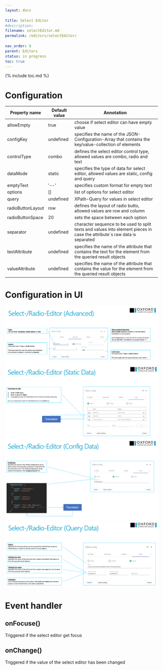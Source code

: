 ```yaml
---
layout: docs

title: Select Editor
#description:
filename: selectEditor.md
permalink: /editors/selectEditor/

nav_order: 8
parent: Editors
status: in progress
toc: true
---
```

{% include toc.md %}

# Configuration

|Property name| Default value | Annotation |
|--|--|--|
|allowEmpty|true|choose if select editor can have empty value|
|configKey|undefined|specifies the name of the JSON-Configuration-Array that contains the key/value-collection of elements|
|controlType|combo|defines the select editor control type, allowed values are combo, radio and text|
|dataMode|static|specifies the type of data for select editor, allowed values are static, config and query|
|emptyText| '--' |specifies custom format for empty text|
|options|[]|list of options for select editor|
|query|undefined|XPath-Query for values in select editor|
|radioButtonLayout|row|defines the layout of radio butto, allowed values are row and column|
|radioButtonSpace|20|sets the space between each option|
|separator|undefined|character sequence to be used to split texts and values into element pieces in case the attribute´s raw data is separated|
|textAttribute|undefined|specifies the name of the attribute that contains the text for the element from the queried result objects|
|valueAttribute|undefined|specifies the name of the attribute that contains the value for the element from the queried result objects|



# Configuration in UI

![image.png](/img/image-da2f0407-1a14-4d62-8346-cce0ea9650c2.png)
![image.png](/img/image-9b282a28-1726-4b07-bc05-9af5cfb2bba8.png)
![image.png](/img/image-5253b6fa-b520-4f1d-9efc-11084e06ba32.png)
![image.png](/img/image-bfd7caef-24c5-4420-9bdd-22b4455db7da.png)

# Event handler

## onFocuse()

Triggered if the select editor get focus

## onChange()

Triggered if the value of the select editor has been changed
